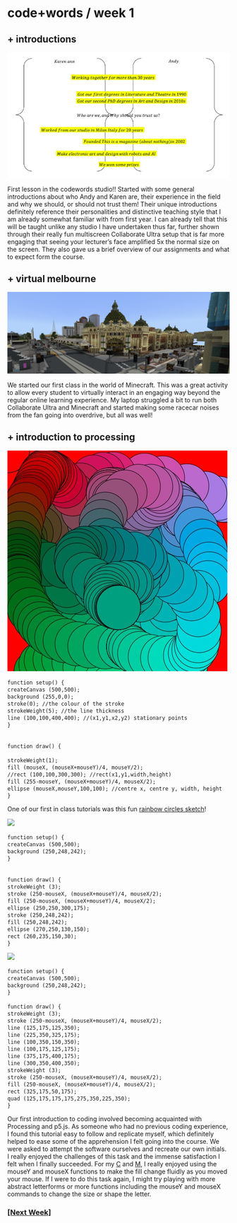 # code+words / week 1

## + introductions

<img src="who.jpg">

First lesson in the codewords studio!! Started with some general introductions about who Andy and Karen are, their experience in the field and why we should, or should not trust them! Their unique introductions definitely reference their personalities and distinctive teaching style that I am already somewhat familiar with from first year. I can already tell that this will be taught unlike any studio I have undertaken thus far, further shown through their really fun multiscreen Collaborate Ultra setup that is far more engaging that seeing your lecturer’s face amplified 5x the normal size on the screen. They also gave us a brief overview of our assignments and what to expect form the course.


## + virtual melbourne

<img src="minimelbourne.png">

We started our first class in the world of Minecraft. This was a great activity to allow every student to virtually interact in an engaging way beyond the regular online learning experience. My laptop struggled a bit to run both Collaborate Ultra and Minecraft and started making some racecar noises from the fan going into overdrive, but all was well!


## + introduction to processing

<img src="rainbow.jpg">

```
function setup() {
createCanvas (500,500);
background (255,0,0);
stroke(0); //the colour of the stroke
strokeWeight(5); //the line thickness
line (100,100,400,400); //(x1,y1,x2,y2) stationary points
}


function draw() {
  
strokeWeight(1);
fill (mouseX, (mouseX+mouseY)/4, mouseY/2);
//rect (100,100,300,300); //rect(x1,y1,width,height)
fill (255-mouseY, (mouseX+mouseY)/4, mouseX/2);
ellipse (mouseX,mouseY,100,100); //centre x, centre y, width, height
}
```

One of our first in class tutorials was this fun [rainbow circles sketch](https://celiamance.github.io/codewords/SKO/WEEK1/rainbowcircles/)!

<img src="letterc.jpg">

```
function setup() {
createCanvas (500,500);
background (250,248,242);
}


function draw() {
strokeWeight (3);
stroke (250-mouseX, (mouseX+mouseY)/4, mouseX/2);
fill (250-mouseX, (mouseX+mouseY)/4, mouseX/2);
ellipse (250,250,300,175);
stroke (250,248,242);
fill (250,248,242);
ellipse (270,250,130,150);
rect (260,235,150,30);
}
```

<img src="letterm.jpg">

```
function setup() {
createCanvas (500,500);
background (250,248,242);
}

function draw() {
strokeWeight (3);
stroke (250-mouseX, (mouseX+mouseY)/4, mouseX/2);
line (125,175,125,350);
line (225,350,325,175);
line (100,350,150,350);
line (100,175,125,175);
line (375,175,400,175);
line (300,350,400,350);
strokeWeight (3);
stroke (250-mouseX, (mouseX+mouseY)/4, mouseX/2);
fill (250-mouseX, (mouseX+mouseY)/4, mouseX/2);
rect (325,175,50,175);
quad (125,175,175,175,275,350,225,350);
}
```

Our first introduction to coding involved becoming acquainted with Processing and p5.js. As someone who had no previous coding experience, I found this tutorial easy to follow and replicate myself, which definitely helped to ease some of the apprehension I felt going into the course. We were asked to attempt the software ourselves and recreate our own initials. I really enjoyed the challenges of this task and the immense satisfaction I felt when I finally succeeded. For my [C](https://celiamance.github.io/codewords/SKO/WEEK1/letter_C) and [M](https://celiamance.github.io/codewords/SKO/WEEK1/letter_M), I really enjoyed using the mouseY and mouseX functions to make the fill change fluidly as you moved your mouse. If I were to do this task again, I might try playing with more abstract letterforms or more functions including the mouseY and mouseX commands to change the size or shape the letter.


### [[Next Week]](https://celiamance.github.io/codewords/SKO/WEEK2/)
